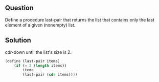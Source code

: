 Question
---
Define a procedure last-pair that returns the list that contains only the last element of a given (nonempty) list.

Solution
---
cdr-down until the list's size is 2.
```scheme
(define (last-pair items)
    (if (= 2 (length items))
        items
        (last-pair (cdr items))))
```